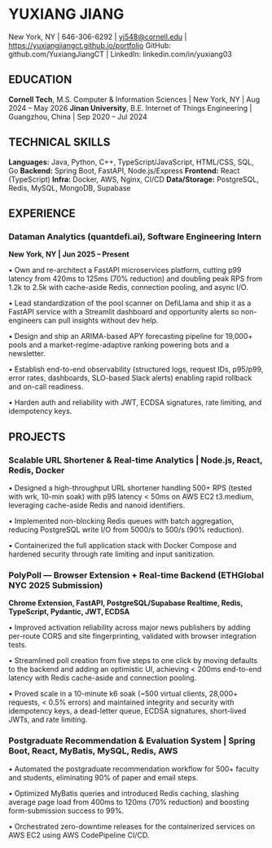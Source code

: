 # YUXIANG JIANG

New York, NY | 646-306-6292 | yj548@cornell.edu | https://yuxiangjiangct.github.io/portfolio
GitHub: github.com/YuxiangJiangCT | LinkedIn: linkedin.com/in/yuxiang03

## EDUCATION

**Cornell Tech**, M.S. Computer & Information Sciences | New York, NY | Aug 2024 – May 2026
**Jinan University**, B.E. Internet of Things Engineering | Guangzhou, China | Sep 2020 – Jul 2024

## TECHNICAL SKILLS

**Languages:** Java, Python, C++, TypeScript/JavaScript, HTML/CSS, SQL, Go
**Backend:** Spring Boot, FastAPI, Node.js/Express
**Frontend:** React (TypeScript)
**Infra:** Docker, AWS, Nginx, CI/CD
**Data/Storage:** PostgreSQL, Redis, MySQL, MongoDB, Supabase

## EXPERIENCE

### Dataman Analytics (quantdefi.ai), Software Engineering Intern
**New York, NY | Jun 2025 – Present**

• Own and re-architect a FastAPI microservices platform, cutting p99 latency from 420ms to 125ms (70% reduction) and doubling peak RPS from 1.2k to 2.5k with cache-aside Redis, connection pooling, and async I/O.

• Lead standardization of the pool scanner on DefiLlama and ship it as a FastAPI service with a Streamlit dashboard and opportunity alerts so non-engineers can pull insights without dev help.

• Design and ship an ARIMA-based APY forecasting pipeline for 19,000+ pools and a market-regime-adaptive ranking powering bots and a newsletter.

• Establish end-to-end observability (structured logs, request IDs, p95/p99, error rates, dashboards, SLO-based Slack alerts) enabling rapid rollback and on-call readiness.

• Harden auth and reliability with JWT, ECDSA signatures, rate limiting, and idempotency keys.

## PROJECTS

### Scalable URL Shortener & Real-time Analytics | Node.js, React, Redis, Docker

• Designed a high-throughput URL shortener handling 500+ RPS (tested with wrk, 10-min soak) with p95 latency < 50ms on AWS EC2 t3.medium, leveraging cache-aside Redis and nanoid identifiers.

• Implemented non-blocking Redis queues with batch aggregation, reducing PostgreSQL write I/O from 5000/s to 500/s (90% reduction).

• Containerized the full application stack with Docker Compose and hardened security through rate limiting and input sanitization.

### PolyPoll — Browser Extension + Real-time Backend (ETHGlobal NYC 2025 Submission)
**Chrome Extension, FastAPI, PostgreSQL/Supabase Realtime, Redis, TypeScript, Pydantic, JWT, ECDSA**

• Improved activation reliability across major news publishers by adding per-route CORS and site fingerprinting, validated with browser integration tests.

• Streamlined poll creation from five steps to one click by moving defaults to the backend and adding an optimistic UI, achieving < 200ms end-to-end latency with Redis cache-aside and connection pooling.

• Proved scale in a 10-minute k6 soak (~500 virtual clients, 28,000+ requests, < 0.5% errors) and maintained integrity and security with idempotency keys, a dead-letter queue, ECDSA signatures, short-lived JWTs, and rate limiting.

### Postgraduate Recommendation & Evaluation System | Spring Boot, React, MyBatis, MySQL, Redis, AWS

• Automated the postgraduate recommendation workflow for 500+ faculty and students, eliminating 90% of paper and email steps.

• Optimized MyBatis queries and introduced Redis caching, slashing average page load from 400ms to 120ms (70% reduction) and boosting form-submission success to 99%.

• Orchestrated zero-downtime releases for the containerized services on AWS EC2 using AWS CodePipeline CI/CD.